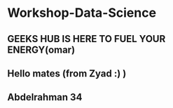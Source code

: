 
# Workshop-Data-Science

## GEEKS HUB IS HERE TO FUEL YOUR ENERGY(omar)
## Hello mates (from Zyad :) )
## Abdelrahman 34
